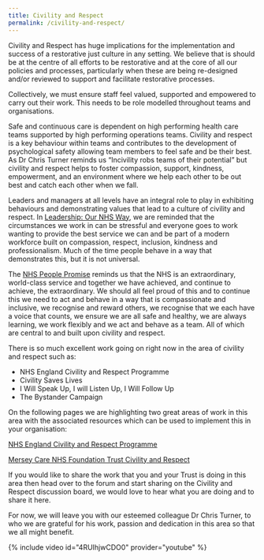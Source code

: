 ```yaml
---
title: Civility and Respect
permalink: /civility-and-respect/
---
```


Civility and Respect has huge implications for the implementation and success of a restorative just culture in any setting. We believe that is should be at the centre of all efforts to be restorative and at the core of all our policies and processes, particularly when these are being re-designed and/or reviewed to support and facilitate restorative processes.

Collectively, we must ensure staff feel valued, supported and empowered to carry out their work. This needs to be role modelled throughout teams and organisations.

Safe and continuous care is dependent on high performing health care teams supported by high performing operations teams. Civility and respect is a key behaviour within teams and contributes to the development of psychological safety allowing team members to feel safe and be their best.  As Dr Chris Turner reminds us “Incivility robs teams of their potential” but civility and respect helps to foster compassion, support, kindness, empowerment, and an environment where we help each other to be out best and catch each other when we fall.

Leaders and managers at all levels have an integral role to play in exhibiting behaviours and demonstrating values that lead to a culture of civility and respect. In [Leadership: Our NHS Way](https://www.leadershipacademy.nhs.uk/vwzuamc6h3/nhs-compact/), we are reminded that the circumstances we work in can be stressful and everyone goes to work wanting to provide the best service we can and be part of a modern workforce built on compassion, respect, inclusion, kindness and professionalism. Much of the time people behave in a way that demonstrates this, but it is not universal.

The [NHS People Promise](https://www.england.nhs.uk/ournhspeople/online-version/lfaop/our-nhs-people-promise/) reminds us that the NHS is an extraordinary, world-class service and together we have achieved, and continue to achieve, the extraordinary. We should all feel proud of this and to continue this we need to act and behave in a way that is compassionate and inclusive, we recognise and reward others, we recognise that we each have a voice that counts, we ensure we are all safe and healthy, we are always learning, we work flexibly and we act and behave as a team.  All of which are central to and built upon civility and respect.

There is so much excellent work going on right now in the area of civility and respect such as:

* NHS England Civility and Respect Programme
* Civility Saves Lives
* I Will Speak Up, I will Listen Up, I Will Follow Up
* The Bystander Campaign

On the following pages we are highlighting two great areas of work in this area with the associated resources which can be used to implement this in your organisation:

[NHS England Civility and Respect Programme](../civility-and-respect-nhs)

[Mersey Care NHS Foundation Trust Civility and Respect](../civility-and-respect-merseycare)

If you would like to share the work that you and your Trust is doing in this area then head over to the forum and start sharing on the Civility and Respect discussion board, we would love to hear what you are doing and to share it here.

For now, we will leave you with our esteemed colleague Dr Chris Turner, to who we are grateful for his work, passion and dedication in this area so that we all might benefit.

{% include video id="4RUIhjwCDO0" provider="youtube" %}